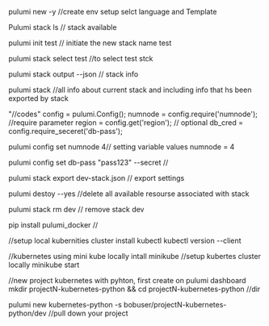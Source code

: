 pulumi new -y //create env setup selct language and Template

Pulumi stack ls // stack available

pulumi init test // initiate the new stack name test

pulumi stack select test //to select test stck

pulumi stack output --json // stack info

pulumi stack //all info about current stack and including info that hs been exported by stack

"//codes"
config = pulumi.Config();
numnode = config.require('numnode'); //require parameter
region = config.get('region'); // optional
db_cred = config.require_seceret('db-pass');

pulumi config set numnode 4// setting variable values numnode = 4

pulumi config set db-pass "pass123" --secret // 

pulumi stack export dev-stack.json // export settings

pulumi destoy --yes //delete all available resourse associated with stack

pulumi stack rm dev // remove stack dev

pip install pulumi_docker //

//setup local kubernities cluster
install kubectl
kubectl version --client

//kubernetes using mini kube locally
intall minikube
//setup kubertes cluster locally
minikube start


//new project kubernetes with pyhton, first create on pulumi dashboard
mkdir projectN-kubernetes-python && cd projectN-kubernetes-python //dir 

pulumi new kubernetes-python -s bobuser/projectN-kubernetes-python/dev  //pull down your project










 







